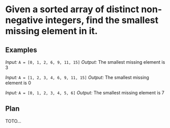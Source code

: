 # Given a sorted array of distinct non-negative integers, find the smallest missing element in it.

## Examples

_Input:_ `A = [0, 1, 2, 6, 9, 11, 15]`
_Output:_ The smallest missing element is 3

_Input:_ `A = [1, 2, 3, 4, 6, 9, 11, 15]`
_Output:_ The smallest missing element is 0

_Input:_ `A = [0, 1, 2, 3, 4, 5, 6]`
_Output:_ The smallest missing element is 7


## Plan
TOTO...